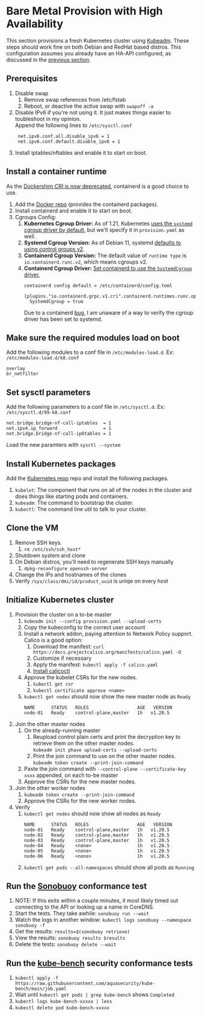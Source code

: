 # Bare Metal Provision with High Availability 

This section provisions a fresh Kubernetes cluster using [Kubeadm](https://kubernetes.io/docs/reference/setup-tools/kubeadm/). These steps should work fine on both Debian and RedHat based distros. This configuration assumes you already have an HA-API configured, as discussed in the [previous section](../HA-API/).

## Prerequisites
1. Disable swap
    1. Remove swap references from /etc/fstab 
    2. Reboot, or deactive the active swap with `swapoff -a` 
2. Disable IPv6 if you're not using it. It just makes things easier to toubleshoot in my opinion.  
   Append the following lines to `/etc/sysctl.conf`
   ```
    net.ipv6.conf.all.disable_ipv6 = 1
    net.ipv6.conf.default.disable_ipv6 = 1
   ```
3. Install iptables/nftables and enable it to start on boot.

## Install a container runtime
As the [Dockershim CRI is now deprecated](https://kubernetes.io/blog/2020/12/02/dont-panic-kubernetes-and-docker/), containerd is a good choice to use.
1. Add the [Docker repo](https://docs.docker.com/engine/install/) (provides the containerd packages).
2. Install containerd and enable it to start on boot.
3. Cgroups Config:
    1. **Kubernetes Cgroup Driver:** As of 1.21, Kubernetes [uses the `systemd` cgroup driver by default](https://github.com/kubernetes/kubernetes/blob/master/CHANGELOG/CHANGELOG-1.21.md#no-really-you-must-read-this-before-you-upgrade), but we'll specify it in `provision.yaml` as well.
    2. **Systemd Cgroup Version:** As of Debian 11, systemd [defaults to using control groups v2](https://rootlesscontaine.rs/getting-started/common/cgroup2/).
    2. **Containerd Cgroup Version:** The default value of `runtime type` is `io.containerd.runc.v2`, which means cgroups v2.
    3. **Containerd Cgroup Driver:** [Set containerd to use the `SystemdCgroup` driver.](https://github.com/containerd/containerd/issues/4203#issuecomment-651532765) 
        ```
        containerd config default > /etc/containerd/config.toml
        ```
        ```
        [plugins."io.containerd.grpc.v1.cri".containerd.runtimes.runc.options]
          SystemdCgroup = true
        ```
        Due to a containerd [bug](https://github.com/kubernetes-sigs/cri-tools/issues/728), I am unaware of a way to verify the cgroup driver has been set to systemd.

## Make sure the required modules load on boot
Add the following modules to a conf file in `/etc/modules-load.d`. Ex: `/etc/modules-load.d/k8.conf`
```
overlay
br_netfilter
```

## Set sysctl parameters
Add the following parameters to a conf file in `/etc/sysctl.d`. Ex: `/etc/sysctl.d/99-k8.conf`
```
net.bridge.bridge-nf-call-iptables  = 1
net.ipv4.ip_forward                 = 1
net.bridge.bridge-nf-call-ip6tables = 1
```

Load the new paramters with `sysctl --system`

## Install Kubernetes packages
Add the [Kubernetes repo](https://kubernetes.io/docs/setup/production-environment/tools/kubeadm/install-kubeadm/#installing-kubeadm-kubelet-and-kubectl) repo and install the following packages.
1. `kubelet`: The component that runs on all of the nodes in the cluster and does things like starting pods and containers.
2. `kubeadm`: The command to bootstrap the cluster. 
3. `kubectl`: The command line util to talk to your cluster.

## Clone the VM
1. Remove SSH keys.
    1. `rm /etc/ssh/ssh_host*`
2. Shutdown system and clone
3. On Debian distros, you'll need to regenerate SSH keys manually
    1. `dpkg-reconfigure openssh-server`
4. Change the IPs and hostnames of the clones
5. Verify `/sys/class/dmi/id/product_uuid` is uniqe on every host

## Initialize Kubernetes cluster
1. Provision the cluster on a to-be master
    1. `kubeadm init --config provision.yaml --upload-certs`
    2. Copy the kubeconfig to the correct user account
    3. Install a network addon, paying attention to Network Policy support. Calico is a good option:
       1. Download the manifest: `curl https://docs.projectcalico.org/manifests/calico.yaml -O`
       2. Customize if necessary
       3. Apply the manifest: `kubectl apply -f calico.yaml`
       4. [Install calicoctl](https://docs.projectcalico.org/getting-started/clis/calicoctl/install)
    4. Approve the kubelet CSRs for the new nodes.
       1. `kubectl get csr`
       2. `kubectl certificate approve <name>`
    5. `kubectl get nodes` should now show the new master node as `Ready`
       ```
       NAME      STATUS   ROLES                  AGE   VERSION
       node-01   Ready    control-plane,master   1h   v1.20.5
       ```
2. Join the other master nodes
    1. On the already-running master
       1. Reupload control plain certs and print the decryption key to retrieve them on the other master nodes.  
          `kubeadm init phase upload-certs --upload-certs`
       3. Print the join command to use on the other master nodes.  
          `kubeadm token create --print-join-command`
    3. Paste the join command with `--control-plane --certificate-key xxxx` appended, on each to-be master
    4. Approve the CSRs for the new master nodes.
3. Join the other worker nodes
    1. `kubeadm token create --print-join-command`
    2. Approve the CSRs for the new worker nodes.
4. Verify
    1. `kubectl get nodes` should now show all nodes as `Ready`
       ```
       NAME      STATUS   ROLES                  AGE   VERSION
       node-01   Ready    control-plane,master   1h   v1.20.5
       node-02   Ready    control-plane,master   1h   v1.20.5
       node-03   Ready    control-plane,master   1h   v1.20.5
       node-04   Ready    <none>                 1h   v1.20.5
       node-05   Ready    <none>                 1h   v1.20.5
       node-06   Ready    <none>                 1h   v1.20.5
       ```
    2. `kubectl get pods --all-namespaces` should show all pods as `Running`

## Run the [Sonobuoy](https://github.com/vmware-tanzu/sonobuoy) conformance test
1. NOTE: If this exits within a couple minutes, it most likely timed out connecting to the API or looking up a name in CoreDNS. 
2. Start the tests. They take awhile: `sonobuoy run --wait`
3. Watch the logs in another window: `kubectl logs sonobuoy --namespace sonobuoy -f`
4. Get the results: `results=$(sonobuoy retrieve)`
5. View the results: `sonobuoy results $results`
6. Delete the tests: `sonobuoy delete --wait`

## Run the [kube-bench](https://github.com/aquasecurity/kube-bench) security conformance tests
1. `kubectl apply -f https://raw.githubusercontent.com/aquasecurity/kube-bench/main/job.yaml`
2. Wait until `kubectl get pods | grep kube-bench` shows `Completed`
3. `kubectl logs kube-bench-xxxxx | less`
4. `kubectl delete pod kube-bench-xxxxx`

